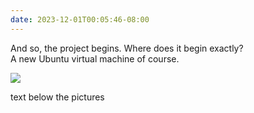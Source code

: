 ```yaml
---
date: 2023-12-01T00:05:46-08:00
---
```


And so, the project begins. Where does it begin exactly?  
    A new Ubuntu virtual machine of course.

![](https://i.imgur.com/g7lqVDt.png)<br>

text below the pictures

<!--more-->
